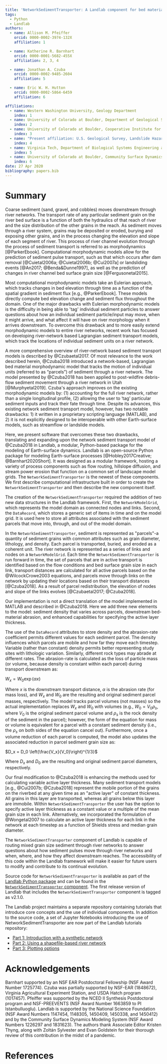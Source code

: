 ```yaml
---
title: 'NetworkSedimentTransporter: A Landlab component for bed material transport through river networks'
tags:
  - Python
  - Landlab
authors:
  - name: Allison M. Pfeiffer
    orcid: 0000-0002-3974-132X
    affiliation: 1

  - name: Katherine R. Barnhart
    orcid: 0000-0001-5682-455X
    affiliation: 2, 3, 4

  - name: Jonathan A. Czuba
    orcid: 0000-0002-9485-2604
    affiliation: 5

  - name: Eric W. H. Hutton
    orcid: 0000-0002-5864-6459
    affiliation: 6

affiliations:
  - name: Western Washington University, Geology Department
    index: 1
  - name: University of Colorado at Boulder, Department of Geological Sciences
    index: 2
  - name: University of Colorado at Boulder, Cooperative Institute for Research in Environmental Sciences
    index: 3
  - name: "Present affiliation: U.S. Geological Survey, Landslide Hazards Program, 1711 Illinois St., Golden, CO 80401"
    index: 4
  - name: Virginia Tech, Department of Biological Systems Engineering and The Global Change Center
    index: 5
  - name: University of Colorado at Boulder, Community Surface Dynamics Modeling System Integration Facility
    index: 6
date: 27 Apr 2020
bibliography: papers.bib
---
```


# Summary

Coarse sediment (sand, gravel, and cobbles) moves downstream through river networks. The transport rate of any particular sediment grain on the river bed surface is a function of both the hydraulics of that reach of river and the size distribution of the other grains in the reach. As sediment moves through a river system, grains may be deposited or eroded, burying and exposing other grains, and in the process changing the elevation and slope of each segment of river. This process of river channel evolution through the process of sediment transport is referred to as morphodynamics [@ParkerEbook]. Computational morphodynamic models allow for the prediction of sediment pulse transport, such as that which occurs after dam removal [@Cuietal2006a; @Cuietal2006b; @Cui2007a] or landsliding events [@An2017; @Benda&Dunne1997], as well as the prediction of changes in river channel bed surface grain size [@Fergusonetal2015].

Most computational morphodynamic models take an Eulerian approach, which tracks changes in bed elevation through time as a function of the spatial gradient in sediment flux [e.g., @ParkerEbook]. These models directly compute bed elevation change and sediment flux throughout the domain. One of the major drawbacks with Eulerian morphodynamic models is the difficulty in being able to 'tag' individual sediment particles to answer questions about how an individual sediment particle/input may move, when it might arrive, and what affect it will have on river morphology when it arrives downstream. To overcome this drawback and to more easily extend morphodynamic models to entire river networks, recent work has focused on developing river-network based Lagrangian sediment transport models, which track the locations of individual sediment units on a river network.

A more comprehensive overview of river-network based sediment transport models is described by @Czubaetal2017. Of most relevance to the work described herein, @Czuba2018 introduced a network-based, Lagrangian bed material morphodynamic model that tracks the motion of individual units (referred to as “parcels”) of sediment through a river network. The model presented by @Czuba2018 has been applied to post-wildfire debris-flow sediment movement through a river network in Utah [@Murphyetal2019]. Czuba's approach improves on the existing morphodynamic models by: (1) accounting for the full river network, rather than a single longitudinal profile, (2) allowing the user to ‘tag’ particular sediment inputs and track their fate through time. Despite its advances, this existing network sediment transport model, however, has two notable drawbacks: 1) it written in a proprietary scripting language (MATLAB), and 2) it is not explicitly designed to be interoperable with other Earth-surface models, such as streamflow or landslide models.

Here, we present software that overcomes these two drawbacks, translating and expanding upon the network sediment transport model of @Czuba2018 in Landlab, a modular, Python-based package for the modeling of Earth-surface dynamics. Landlab is an open-source Python package for modeling Earth-surface processes [@Hobley2017Creative; @Barnhart2020Short]. It was designed as a modular framework, hosting a variety of process components such as flow routing, hillslope diffusion, and stream power erosion that function on a common set of landscape model grids. The ``NetworkSedimentTransporter`` is the newest of these components. We first describe computational infrastructure built in order to create the ``NetworkSedimentTransporter`` and then describe the new component itself.

The creation of the ``NetworkSedimentTransporter`` required the addition of two new data structures in the Landlab framework. First, the ``NetworkModelGrid``, which represents the model domain as connected nodes and links. Second, the ``DataRecord``, which stores a generic set of items in time and on the model grid. It is used here to store all attributes associated with the sediment parcels that move into, through, and out of the model domain.

In the ``NetworkSedimentTransporter``, sediment is represented as "parcels"-a quantity of sediment grains with common attributes such as grain diameter, lithology, and density. Each parcel is transported, buried, and eroded as a coherent unit. The river network is represented as a series of links and nodes on a ``NetworkModelGrid``. Each time the ``NetworkSedimentTransporter`` is run forward in time, the set of parcels that are in active transport is identified based on the flow conditions and bed surface grain size in each link, transport distances are calculated for all active parcels based on the @WilcockCrowe2003 equations, and parcels move through links on the network by updating their locations based on their transport distances [@Czuba2018]. As a result of parcel redistribution, the elevation of nodes and slope of the links evolves [@Czubaetal2017; @Czuba2018].

Our implementation is not a direct translation of the model implemented in MATLAB and described in @Czuba2018. Here we add three new elements to the model: sediment density that varies across parcels, downstream bed-material abrasion, and enhanced capabilities for specifying the active layer thickness.

The use of the ``DataRecord`` attributes to store density and the abrasion-rate coefficient permits different values for each sediment parcel. The density influences which parcels are mobile and how far they move each timestep. Variable (rather than constant) density permits better representing study sites with lithologic variation. Similarly, different rock types may abrade at different rates. The abrasion-rate is calculated as the loss of particle mass (or volume, because density is constant within each parcel) during transport downstream as:

$W_x = W_0 \exp \left(\alpha x \right)$

Where $x$ is the downstream transport distance, $\alpha$ is the abrasion rate (for mass loss), and $W_x$ and $W_0$ are the resulting and original sediment parcel masses, respectively. The model tracks parcel volumes (not masses) so the actual implementation replaces $W_x$ and $W_0$ with volumes (e.g., $W_0=V_0\rho_s$, where $V_0$ is the original sediment parcel volume and $\rho_s$ is the rock density of the sediment in the parcel); however, the form of the equation for mass or volume is equivalent for a parcel with a constant sediment density (i.e., the $\rho_s$ on both sides of the equation cancel out). Furthermore, once a volume reduction of each parcel is computed, the model also updates the associated reduction in parcel sediment grain size as:

$D_x = D_0 \left(\frac{V_x}{V_0}\right)^{1/3}$

Where $D_x$ and $D_0$ are the resulting and original sediment parcel diameters, respectively.

Our final modification to @Czuba2018 is enhancing the methods used for calculating variable active layer thickness. Many sediment transport models [e.g., @Cui2007b; @Czuba2018] represent the mobile portion of the grains on the riverbed at any given time as an "active layer" of constant thickness. All grains in this layer are transported, whereas all grains below this layer are immobile. Within ``NetworkSedimentTransporter`` the user has the option to specify active layer thickness as a constant value or a multiple of the mean grain size in each link. Alternatively, we incorporated the formulation of @Wongetal2007 to calculate an active layer thickness for each link in the network at each timestep as a function of Shields stress and median grain diameter.

The ``NetworkSedimentTransporter`` component of Landlab is capable of routing mixed grain size sediment through river networks to answer questions about how sediment pulses move through river networks and when, where, and how they affect downstream reaches. The accessibility of this code within the Landlab framework will make it easier for future users to modify and contribute to its continual evolution.

Source code for ``NetworkSedimentTransporter`` is available as part of the [Landlab Python package](https://github.com/landlab/landlab) and can be found in
the [``NetworkSedimentTransporter`` component](https://github.com/landlab/landlab/tree/release/landlab/components/network_sediment_transporter). The first release version of Landlab that includes the ``NetworkSedimentTransporter`` component is tagged as v2.1.0.

The Landlab project maintains a separate repository containing tutorials that introduce core concepts and the use of individual components. In addition to the
source code, a set of Jupyter Notebooks introducing the use of NetworkSedimentTransporter
are now part of the Landlab tutorials repository:
- [Part  1: Introduction with a synthetic network](https://mybinder.org/v2/gh/landlab/landlab/release?filepath=notebooks/tutorials/network_sediment_transporter/network_sediment_transporter.ipynb)
- [Part  2: Using a shapefile-based river network](https://mybinder.org/v2/gh/landlab/landlab/release?filepath=notebooks/tutorials/network_sediment_transporter/network_sediment_transporter_shapefile_network.ipynb)
- [Part  3: Plotting options](https://mybinder.org/v2/gh/landlab/landlab/release?filepath=notebooks/tutorials/network_sediment_transporter/network_plotting_examples.ipynb)

# Acknowledgements

Barnhart supported by an NSF EAR Postdoctoral Fellowship (NSF Award Number 1725774). Czuba was partially supported by NSF-EAR (1848672), Virginia Agricultural Experiment Station, and USDA Hatch program (1017457). Pfeiffer was supported by the NCED II Synthesis Postdoctoral program and NSF-PREEVENTS (NSF Award Number 1663859 to PI Istanbulluoglu). Landlab is supported by the National Science Foundation (NSF Award Numbers 1147454, 1148305, 1450409, 1450338, and 1450412) and by the Community Surface Dynamics Modeling System (NSF Award Numbers 1226297 and 1831623). The authors thank Associate Editor Kristen Thyng, along with Zoltán Sylvester and Evan Goldstein for their thorough review of this contribution in the midst of a pandemic.

# References
